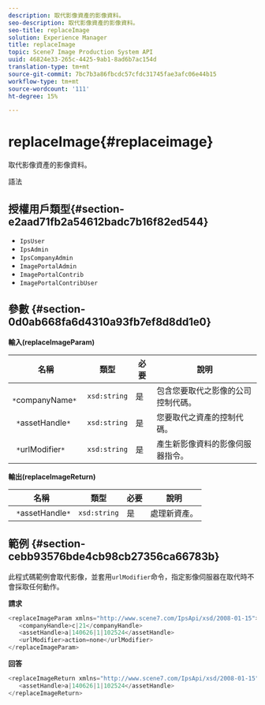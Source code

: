 ```yaml
---
description: 取代影像資產的影像資料。
seo-description: 取代影像資產的影像資料。
seo-title: replaceImage
solution: Experience Manager
title: replaceImage
topic: Scene7 Image Production System API
uuid: 46824e33-265c-4425-9ab1-8ad6b7ac154d
translation-type: tm+mt
source-git-commit: 7bc7b3a86fbcdc57cfdc31745fae3afc06e44b15
workflow-type: tm+mt
source-wordcount: '111'
ht-degree: 15%

---
```



# replaceImage{#replaceimage}

取代影像資產的影像資料。

語法

## 授權用戶類型{#section-e2aad71fb2a54612badc7b16f82ed544}

* `IpsUser`
* `IpsAdmin`
* `IpsCompanyAdmin`
* `ImagePortalAdmin`
* `ImagePortalContrib`
* `ImagePortalContribUser`

## 參數 {#section-0d0ab668fa6d4310a93fb7ef8d8dd1e0}

**輸入(replaceImageParam)**

| 名稱 | 類型 | 必要 | 說明 |
|---|---|---|---|
| ` *`companyName`*` | `xsd:string` | 是 | 包含您要取代之影像的公司控制代碼。 |
| ` *`assetHandle`*` | `xsd:string` | 是 | 您要取代之資產的控制代碼。 |
| ` *`urlModifier`*` | `xsd:string` | 是 | 產生新影像資料的影像伺服器指令。 |

**輸出(replaceImageReturn)**

| 名稱 | 類型 | 必要 | 說明 |
|---|---|---|---|
| ` *`assetHandle`*` | `xsd:string` | 是 | 處理新資產。 |

## 範例 {#section-cebb93576bde4cb98cb27356ca66783b}

此程式碼範例會取代影像，並套用`urlModifier`命令，指定影像伺服器在取代時不會採取任何動作。

**請求**

```java
<replaceImageParam xmlns="http://www.scene7.com/IpsApi/xsd/2008-01-15">
   <companyHandle>c|21</companyHandle>
   <assetHandle>a|140626|1|102524</assetHandle>
   <urlModifier>action=none</urlModifier>
</replaceImageParam>
```

**回答**

```java
<replaceImageReturn xmlns="http://www.scene7.com/IpsApi/xsd/2008-01-15">
   <assetHandle>a|140626|1|102524</assetHandle>
</replaceImageReturn>
```

